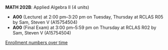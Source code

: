 **MATH 202B**: Applied Algebra II (4 units)

- **A00** (Lecture) at 2:00 pm–3:20 pm on Tuesday, Thursday at RCLAS R05 by Sam, Steven V (A15754504)
- **A00** (Final Exam) at 3:00 pm–5:59 pm on Thursday at RCLAS R02 by Sam, Steven V (A15754504)

[Enrollment numbers over time](./MATH202B.tsv)
